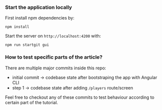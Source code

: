 ### Start the application locally

First install npm dependencies by:

`npm install`

Start the server on `http://localhost:4200` with:

`npm run startgit gui`

### How to test specific parts of the article?

There are multiple major commits inside this repo:

- initial commit -> codebase state after bootstraping the app with Angular CLI
- step 1 -> codebase state after adding `/players` route/screen

Feel free to checkout any of these commits to test behaviour according to certain part of the tutorial.
